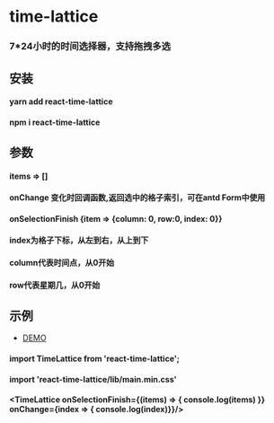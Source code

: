 # time-lattice
### 7*24小时的时间选择器，支持拖拽多选

## 安装
#### yarn add react-time-lattice
#### npm i react-time-lattice

## 参数
#### items => []
#### onChange 变化时回调函数,返回选中的格子索引，可在antd Form中使用
#### onSelectionFinish  {item => {column: 0, row:0, index: 0}}
#### index为格子下标，从左到右，从上到下
#### column代表时间点，从0开始
#### row代表星期几，从0开始


## 示例
- [DEMO](https://wj0101.github.io/time-lattice.github.io/)
#### import TimeLattice from 'react-time-lattice';
#### import 'react-time-lattice/lib/main.min.css'

#### <TimeLattice onSelectionFinish={(items) => { console.log(items) }} onChange={index => { console.log(index)}}/>
